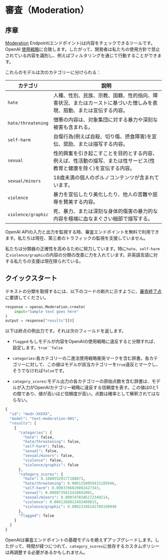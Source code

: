 # 審査（Moderation）

## 序章

[Moderation](https://platform.openai.com/docs/api-reference/moderations) Endpoint(エンドポイント)は内容をチェックできるツールです。OpenAI [使用戦略](https://openai.com/policies/usage-policies)に合致します。したがって、開発者は私たちの使用方針で禁止されている内容を識別し、例えばフィルタリングを通じて行動することができます。

これらのモデルは次のカテゴリーに分けられる：

| カテゴリ           | 説明                                                         |
| ------------------ | ------------------------------------------------------------ |
| `hate`             | 人種、性別、民族、宗教、国籍、性的指向、障害状況、またはカーストに基づいた憎しみを表現、扇動、または宣伝する内容。 |
| `hate/threatening` | 憎悪の内容は、対象集団に対する暴力や深刻な被害も含まれる。   |
| `self-harm`        | 自傷行為(例えば自殺、切り傷、摂食障害)を宣伝、奨励、または描写する内容。 |
| `sexual`           | 性的興奮を引き起こすことを目的とする内容、例えば、性活動の描写、または性サービス(性教育と健康を除く)を宣伝する内容。 |
| `sexual/minors`    | 18歳未満の個人のポルノコンテンツが含まれています。           |
| `violence`         | 暴力を宣伝したり美化したり、他人の苦難や屈辱を賛美する内容。 |
| `violence/graphic` | 死、暴力、または深刻な身体的傷害の暴力的な内容を極端に血なまぐさい細部で描写する。 |

OpenAI APIの入力と出力を監視する時、審査エンドポイントを無料で利用できます。私たちは現在、第三者のトラフィックの監視を支援していません。

私たちは分類器の正確性を高めるために努力しています。特に`hate`、`self-harm`と`violence/graphic`の内容の分類の改善に力を入れています。非英語言語に対する私たちの支援は現在限られている。

## クイックスタート

テキストの分類を取得するには、以下のコードの断片に示すように、[審査終了点](https://platform.openai.com/docs/api-reference/moderations)に要請してください。

```python
response = openai.Moderation.create(
    input="Sample text goes here"
)
output = response["results"][0]
```



以下は終点の例出力です。それは次のフィールドを返します。

- `flagged`:もしモデルが内容をOpenAIの使用戦略に違反すると分類すれば、設定します。`true``false`

- `categories`:各カテゴリーの二進法使用戦略衝突マークを含む辞書。各カテゴリーに対して、この値はモデルが該当カテゴリーを`true`違反とマークし、そうでなければ`false`です。

- `category_scores`:モデル出力の各カテゴリーの原始点数を含む辞書は、モデルが入力がOpenAIカテゴリー戦略に違反する信頼度を表す。この値は0と1の間であり、値が高いほど信頼度が高い。点数は確率として解釈されてはならない。

```python
{
  "id": "modr-XXXXX",
  "model": "text-moderation-001",
  "results": [
    {
      "categories": {
        "hate": false,
        "hate/threatening": false,
        "self-harm": false,
        "sexual": false,
        "sexual/minors": false,
        "violence": false,
        "violence/graphic": false
      },
      "category_scores": {
        "hate": 0.18805529177188873,
        "hate/threatening": 0.0001250059431185946,
        "self-harm": 0.0003706029092427343,
        "sexual": 0.0008735615410842001,
        "sexual/minors": 0.0007470346172340214,
        "violence": 0.0041268812492489815,
        "violence/graphic": 0.00023186142789199948
      },
      "flagged": false
    }
  ]
}
```



OpenAIは審査エンドポイントの基礎モデルを絶えずアップグレードします。したがって、時間が経つにつれて、`category_scores`に依存するカスタムポリシーは再調整する必要があるかもしれません。